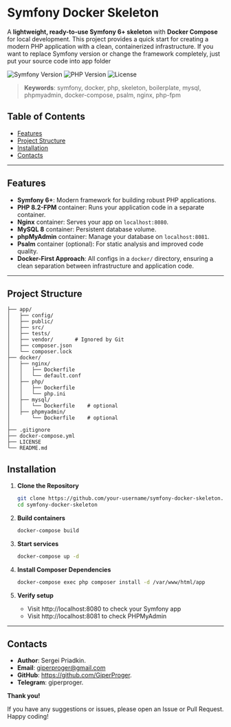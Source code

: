 # Symfony Docker Skeleton

A **lightweight, ready-to-use Symfony 6+ skeleton** with **Docker Compose** for local development. This project provides a quick start for creating a modern PHP application with a clean, containerized infrastructure.
If you want to replace Symfony version or change the framework completely, just put your source code into app folder  

![Symfony Version](https://img.shields.io/badge/Symfony-6.x-brightgreen.svg?style=flat-square)
![PHP Version](https://img.shields.io/badge/PHP-8.2-blue.svg?style=flat-square)
![License](https://img.shields.io/badge/License-MIT-yellow.svg?style=flat-square)

> **Keywords**: symfony, docker, php, skeleton, boilerplate, mysql, phpmyadmin, docker-compose, psalm, nginx, php-fpm

## Table of Contents
- [Features](#features)
- [Project Structure](#project-structure)
- [Installation](#installation)
- [Contacts](#contacts)

---

## Features

- **Symfony 6+**: Modern framework for building robust PHP applications.
- **PHP 8.2-FPM** container: Runs your application code in a separate container.
- **Nginx** container: Serves your app on `localhost:8080`.
- **MySQL 8** container: Persistent database volume.
- **phpMyAdmin** container: Manage your database on `localhost:8081`.
- **Psalm** container (optional): For static analysis and improved code quality.
- **Docker-First Approach**: All configs in a `docker/` directory, ensuring a clean separation between infrastructure and application code.

---
 
## Project Structure

```plaintext
├── app/
│   ├── config/
│   ├── public/
│   ├── src/
│   ├── tests/
│   ├── vendor/       # Ignored by Git
│   ├── composer.json
│   └── composer.lock
├── docker/
│   ├── nginx/
│   │   ├── Dockerfile
│   │   └── default.conf
│   ├── php/
│   │   ├── Dockerfile
│   │   └── php.ini
│   ├── mysql/
│   │   └── Dockerfile    # optional
│   ├── phpmyadmin/
│       └── Dockerfile    # optional
│   
├── .gitignore
├── docker-compose.yml
├── LICENSE
└── README.md
```

## Installation

1. **Clone the Repository**

   ```bash
   git clone https://github.com/your-username/symfony-docker-skeleton.git
   cd symfony-docker-skeleton
   ```
2. **Build containers**

   ```bash
   docker-compose build
   ```
   
3. **Start services**
   ```bash
   docker-compose up -d
   ```
4. **Install Composer Dependencies**
   ```bash
   docker-compose exec php composer install -d /var/www/html/app
   ```
5. **Verify setup**
   - Visit http://localhost:8080 to check your Symfony app
   - Visit http://localhost:8081 to check PHPMyAdmin

---

## Contacts

- **Author**: Sergei Priadkin.
- **Email**: giperproger@gmail.com
- **GitHub**: https://github.com/GiperProger.
- **Telegram**: giperproger.


**Thank you!**  

If you have any suggestions or issues, please open an Issue or Pull Request.  
Happy coding!
